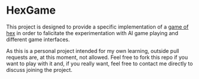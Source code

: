 # HexGame
This project is designed to provide a specific implementation of a [game of hex](https://en.wikipedia.org/wiki/Hex_(board_game)) in order to falicitate the experimentation with AI game playing and different game interfaces.

As this is a personal project intended for my own learning, outside pull requests are, at this moment, not allowed.  Feel free to fork this repo if you want to play with it and, if you really want, feel free to contact me directly to discuss joining the project.
